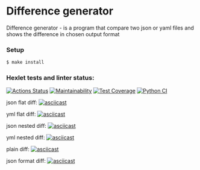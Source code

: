 # Difference generator

Difference generator - is a program that compare two json or yaml files and shows the difference in chosen output format

### Setup

```bash
$ make install
```

### Hexlet tests and linter status:
[![Actions Status](https://github.com/devdenh/python-project-lvl2/workflows/hexlet-check/badge.svg)](https://github.com/devdenh/python-project-lvl2/actions)
[![Maintainability](https://api.codeclimate.com/v1/badges/aba99b3fbaf73d8fb128/maintainability)](https://codeclimate.com/github/devdenh/python-project-lvl2/maintainability)
[![Test Coverage](https://api.codeclimate.com/v1/badges/aba99b3fbaf73d8fb128/test_coverage)](https://codeclimate.com/github/devdenh/python-project-lvl2/test_coverage)
[![Python CI](https://github.com/devdenh/python-project-lvl2/actions/workflows/pyci.yml/badge.svg?branch=main&event=push)](https://github.com/devdenh/python-project-lvl2/actions/workflows/pyci.yml)


json flat diff:
[![asciicast](https://asciinema.org/a/PvsMfwhr8NT6Jc2olxxoPxYSv.svg)](https://asciinema.org/a/PvsMfwhr8NT6Jc2olxxoPxYSv)

yml flat diff:
[![asciicast](https://asciinema.org/a/JcBK91yTT0tmHpOs1eyDBS23t.svg)](https://asciinema.org/a/JcBK91yTT0tmHpOs1eyDBS23t)

json nested diff:
[![asciicast](https://asciinema.org/a/zH36bzgXOC8jrI5jKzSeWrXDe.svg)](https://asciinema.org/a/zH36bzgXOC8jrI5jKzSeWrXDe)

yml nested diff:
[![asciicast](https://asciinema.org/a/YZGVBFSbhmPsK4nk6aCsk6BiX.svg)](https://asciinema.org/a/YZGVBFSbhmPsK4nk6aCsk6BiX)

plain diff:
[![asciicast](https://asciinema.org/a/wQ94d7BCot1wSzqBQzYHJCSpC.svg)](https://asciinema.org/a/wQ94d7BCot1wSzqBQzYHJCSpC)

json format diff:
[![asciicast](https://asciinema.org/a/bwM9pzMOFfjcJMcTr2dQ6UKbd.svg)](https://asciinema.org/a/bwM9pzMOFfjcJMcTr2dQ6UKbd)
